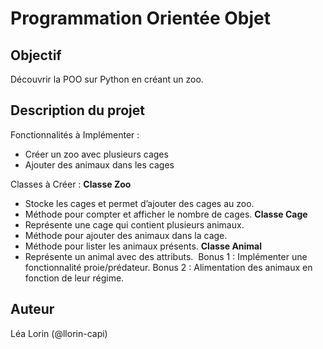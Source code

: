 # Programmation Orientée Objet

## Objectif
Découvrir la POO sur Python en créant un zoo.

## Description du projet

Fonctionnalités à Implémenter :
* Créer un zoo avec plusieurs cages
* Ajouter des animaux dans les cages

Classes à Créer :
**Classe Zoo**
* Stocke les cages et permet d’ajouter des cages au zoo.
* Méthode pour compter et afficher le nombre de cages.
**Classe Cage**
* Représente une cage qui contient plusieurs animaux.
* Méthode pour ajouter des animaux dans la cage.
* Méthode pour lister les animaux présents.
**Classe Animal**
* Représente un animal avec des attributs.
​
Bonus 1 : Implémenter une fonctionnalité proie/prédateur.
Bonus 2 : Alimentation des animaux en fonction de leur régime.

## Auteur
Léa Lorin (@llorin-capi)
